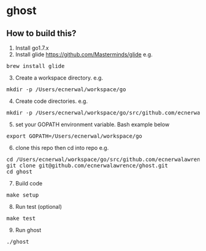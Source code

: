 # ghost

## How to build this?

1. Install go1.7.x
2. Install glide https://github.com/Masterminds/glide
e.g.
<pre>
brew install glide
</pre>
3. Create a workspace directory.
e.g. 
<pre>
mkdir -p /Users/ecnerwal/workspace/go
</pre>
4. Create code directories.
e.g. 
<pre>
mkdir -p /Users/ecnerwal/workspace/go/src/github.com/ecnerwalawrence/
</pre>
5. set your GOPATH environment variable.  Bash example below
<pre>
export GOPATH=/Users/ecnerwal/workspace/go
</pre>
6. clone this repo then cd into repo
e.g. 
<pre>
cd /Users/ecnerwal/workspace/go/src/github.com/ecnerwalawrence/
git clone git@github.com/ecnerwalawrence/ghost.git
cd ghost
</pre>
7. Build code 
<pre>
make setup
</pre>
8. Run test (optional)
<pre>
make test
</pre>
9. Run ghost
<pre>
./ghost
</pre>
